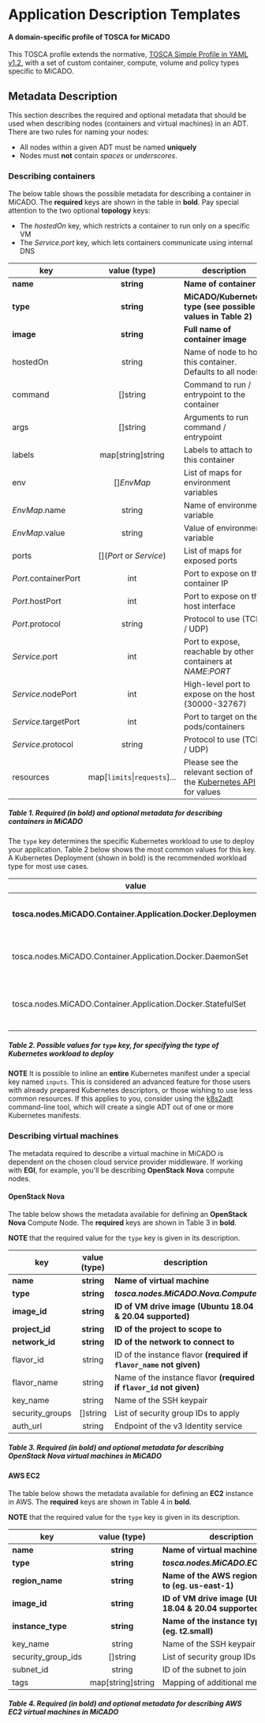 # Application Description Templates
#### A domain-specific profile of TOSCA for MiCADO

This TOSCA profile extends the normative, [TOSCA Simple Profile in YAML v1.2](http://docs.oasis-open.org/tosca/TOSCA-Simple-Profile-YAML/v1.2/TOSCA-Simple-Profile-YAML-v1.2.html), with a set of custom container, compute, volume and policy types specific to MiCADO.

## Metadata Description

This section describes the required and optional metadata that should be
used when describing nodes (containers and virtual machines) in an ADT.
There are two rules for naming your nodes:
  - All nodes within a given ADT must be named **uniquely** 
  - Nodes must **not** contain *spaces* or *underscores*. 

### Describing containers

The below table shows the possible metadata for describing a container in MiCADO.
The **required** keys are shown in the table in **bold**. Pay special attention to
the two optional **topology** keys:
  - The *hostedOn* key, which restricts a container to run only on a specific VM
  - The *Service.port* key, which lets containers communicate using internal DNS 

| key                            | value (type)                 | description                                                    |
| ------------------------------ |:----------------------------:| ---------------------------------------------------------------|
| **name**                       | **string**                   | **Name of container**                                          |
| **type**                       | **string**                   | **MiCADO/Kubernetes type (see possible values in Table 2)**    |
| **image**                      | **string**                   | **Full name of container image**                               |
| hostedOn                       | string                       | Name of node to host this container. Defaults to all nodes     |
| command                        | []string                     | Command to run / entrypoint to the container                   |
| args                           | []string                     | Arguments to run command / entrypoint                          |
| labels                         | map[string]string            | Labels to attach to this container                             |
| env                            | []*EnvMap*                   | List of maps for environment variables                         |
| *EnvMap*.name                  | string                       | Name of environment variable                                   |
| *EnvMap*.value                 | string                       | Value of environment variable                                  |
| ports                          | [](*Port* or *Service*)      | List of maps for exposed ports                                 |
| *Port*.containerPort           | int                          | Port to expose on the container IP                             |
| *Port*.hostPort                | int                          | Port to expose on the host interface                           |
| *Port*.protocol                | string                       | Protocol to use (TCP / UDP)                                    |
| *Service*.port                 | int                          | Port to expose, reachable by other containers at *NAME*:*PORT* |
| *Service*.nodePort             | int                          | High-level port to expose on the host (30000-32767)            |
| *Service*.targetPort           | int                          | Port to target on the pods/containers                          |
| *Service*.protocol             | string                       | Protocol to use (TCP / UDP)                                    |
| resources                      | map[`limits`\|`requests`]... | Please see the relevant section of the [Kubernetes API](https://kubernetes.io/docs/concepts/configuration/manage-resources-containers/#resource-requests-and-limits-of-pod-and-container) for values   |

##### Table 1. Required (in bold) and optional metadata for describing containers in MiCADO

The `type` key determines the specific Kubernetes workload to use to deploy your application.
Table 2 below shows the most common values for this key. A Kubernetes Deployment (shown in bold)
is the recommended workload type for most use cases.

| value                                                         |  description                                                      |
| ------------------------------------------------------------- | ----------------------------------------------------------------- |
| **tosca.nodes.MiCADO.Container.Application.Docker.Deployment**| **[Deployment](https://kubernetes.io/docs/concepts/workloads/controllers/deployment/)- The basic scalable unit (recommended)**            |
| tosca.nodes.MiCADO.Container.Application.Docker.DaemonSet     | [DaemonSet](https://kubernetes.io/docs/concepts/workloads/controllers/daemonset/)- Exactly one replica on each VM                      |
| tosca.nodes.MiCADO.Container.Application.Docker.StatefulSet   | [StatefulSet](https://kubernetes.io/docs/concepts/workloads/controllers/statefulset/)- Stable identifiers and persistent storage         |

##### Table 2. Possible values for `type` key, for specifying the type of Kubernetes workload to deploy

**NOTE** It is possible to inline an **entire** Kubernetes manifest under a special key named `inputs`.
This is considered an advanced feature for those users with already prepared Kubernetes
descriptors, or those wishing to use less common resources. If this applies to you, consider
using the [k8s2adt](https://github.com/UoW-CPC/k8s2adt)
command-line tool, which will create a single ADT out of one or more Kubernetes manifests.

### Describing virtual machines

The metadata required to describe a virtual machine in MiCADO is dependent on the chosen cloud service provider middleware. If working with **EGI**, for example, you'll be describing **OpenStack Nova** compute nodes.

#### OpenStack Nova

The table below shows the metadata available for defining an **OpenStack Nova** Compute Node. The **required** keys
are shown in Table 3 in **bold**. 

**NOTE** that the required value for the `type` key is given in its description.

| key                            | value (type)                 | description                                                          |
| ------------------------------ |:----------------------------:| -------------------------------------------------------------------- |
| **name**                       | **string**                   | **Name of virtual machine**                                          |
| **type**                       | **string**                   | ***tosca.nodes.MiCADO.Nova.Compute***                                |
| **image_id**                   | **string**                   | **ID of VM drive image (Ubuntu 18.04 & 20.04 supported)**            |
| **project_id**                 | **string**                   | **ID of the project to scope to**                                    |
| **network_id**                 | **string**                   | **ID of the network to connect to**                                  |
| flavor_id                      | string                       | ID of the instance flavor **(required if `flavor_name` not given)**  |
| flavor_name                    | string                       | Name of the instance flavor **(required if `flavor_id` not given)**  |
| key_name                       | string                       | Name of the SSH keypair                                              |
| security_groups                | []string                     | List of security group IDs to apply                                  |
| auth_url                       | string                       | Endpoint of the v3 Identity service                                  |

##### Table 3. Required (in bold) and optional metadata for describing OpenStack Nova virtual machines in MiCADO


#### AWS EC2

The table below shows the metadata available for defining an **EC2** instance in AWS. The **required** keys
are shown in Table 4 in **bold**. 

**NOTE** that the required value for the `type` key is given in its description.

| key                            | value (type)                 | description                                                          |
| ------------------------------ |:----------------------------:| -------------------------------------------------------------------- |
| **name**                       | **string**                   | **Name of virtual machine**                                          |
| **type**                       | **string**                   | ***tosca.nodes.MiCADO.EC2.Compute***                                 |
| **region_name**                | **string**                   | **Name of the AWS region to scope to (eg. us-east-1)**               |
| **image_id**                   | **string**                   | **ID of VM drive image (Ubuntu 18.04 & 20.04 supported)**            |
| **instance_type**              | **string**                   | **Name of the instance type to use (eg. t2.small)**                  |
| key_name                       | string                       | Name of the SSH keypair                                              |
| security_group_ids             | []string                     | List of security group IDs to apply                                  |
| subnet_id                      | string                       | ID of the subnet to join                                             |
| tags                           | map[string]string            | Mapping of additional metadata tags                                  |

##### Table 4. Required (in bold) and optional metadata for describing AWS EC2 virtual machines in MiCADO

